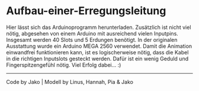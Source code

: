 # Aufbau-einer-Erregungsleitung

Hier lässt sich das Arduinoprogramm herunterladen.
Zusätzlich ist nicht viel nötig, abgesehen von einem Arduino mit ausreichend vielen Inputpins. Insgesamt werden 40 Slots und 5 Erdungen
benötigt.
In der originalen Ausstattung wurde ein Arduino MEGA 2560 verwendet.
Damit die Animation einwandfrei funktionieren kann, ist es logischerweise nötig, dass die Kabel in die richtigen Inputslots gesteckt
werden. Dafür ist ein wenig Geduld und Fingerspitzengefühl nötig. Viel Erfolg dabei... :)

---
Code by Jako |
Modell by Linus, Hannah, Pia & Jako
